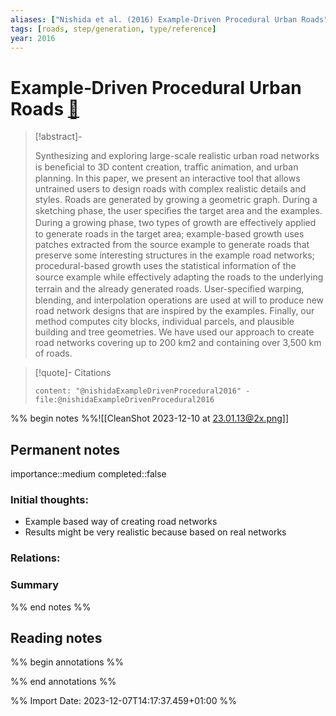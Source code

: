 ```yaml
---
aliases: ["Nishida et al. (2016) Example‐Driven Procedural Urban Roads"]
tags: [roads, step/generation, type/reference]
year: 2016
---
```

# Example‐Driven Procedural Urban Roads [📖](zotero://select/library/items/9IQ2G4X8)

> [!abstract]-
> 
> Synthesizing and exploring large-scale realistic urban road networks is beneﬁcial to 3D content creation, traﬃc animation, and urban planning. In this paper, we present an interactive tool that allows untrained users to design roads with complex realistic details and styles. Roads are generated by growing a geometric graph. During a sketching phase, the user speciﬁes the target area and the examples. During a growing phase, two types of growth are eﬀectively applied to generate roads in the target area; example-based growth uses patches extracted from the source example to generate roads that preserve some interesting structures in the example road networks; procedural-based growth uses the statistical information of the source example while eﬀectively adapting the roads to the underlying terrain and the already generated roads. User-speciﬁed warping, blending, and interpolation operations are used at will to produce new road network designs that are inspired by the examples. Finally, our method computes city blocks, individual parcels, and plausible building and tree geometries. We have used our approach to create road networks covering up to 200 km2 and containing over 3,500 km of roads.
> 

> [!quote]- Citations
> 
> ```query
> content: "@nishidaExampleDrivenProcedural2016" -file:@nishidaExampleDrivenProcedural2016
> ```

%% begin notes %%![[CleanShot 2023-12-10 at 23.01.13@2x.png]]
## Permanent notes
importance::medium
completed::false
### Initial thoughts:
- Example based way of creating road networks
- Results might be very realistic because based on real networks

### Relations:


### Summary


%% end notes %%
## Reading notes
%% begin annotations %%

%% end annotations %%



%% Import Date: 2023-12-07T14:17:37.459+01:00 %%
